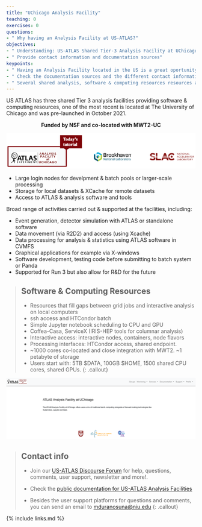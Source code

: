 ```yaml
---
title: "UChicago Analysis Facility"
teaching: 0
exercises: 0
questions:
- " Why having an Analysis Facility at US-ATLAS?"
objectives:
- " Understanding: US-ATLAS Shared Tier-3 Analysis Facility at UChicago"
- " Provide contact information and documentation sources"
keypoints:
- " Having an Analysis Facility located in the US is a great oportunity to simplify and accelerate the delivery of HEP results."
- " Check the documentation sources and the different contact informations for help, user support, feedback, news, etc! "
- " Several shared analysis, software & computing resources resources are available, please use them and provide feedback" 
---
```


US ATLAS has three shared Tier 3 analysis facilities providing software & computing resources, one of the most recent is located at The University of Chicago and was pre-launched in October 2021.

**<center> Funded by NSF and co-located with MWT2-UC </center>**

![image info](./../fig/i_sharedtier3.png)

- Large login nodes for develpment & batch pools or larger-scale processing
- Storage for local datasets & XCache for remote datasets
- Access to ATLAS & analysis software and tools

Broad range of activities carried out & supported at the facilities, including:
- Event generation, detector simulation with ATLAS or standalone software
- Data movement (via R2D2) and access (using Xcache)
- Data processing for analysis & statistics using ATLAS software in CVMFS
- Graphical applications for example via X-windows
- Software development, testing code before submitting to batch system or Panda
- Supported for Run 3 but also allow for R&D for the future

> ## Software & Computing Resources
> - Resources that fill gaps between grid jobs and interactive analysis on local computers
> - ssh access and HTCondor batch
> - Simple Jupyter notebook scheduling to CPU and GPU
> - Coffea-Casa, ServiceX (IRIS-HEP tools for columnar analysis)
> - Interactive access: interactive nodes, containers, node flavors
> - Processing interfaces: HTCondor access, shared endpoint.
> - ~1000 cores co-located and close integration with  MWT2. ~1 petabyte of storage
> - Users start with: 5TB $DATA, 100GB $HOME, 1500 shared CPU cores, shared GPUs.
{: .callout}

![image info](./../fig/i_aboutpage.png)

> ## Contact info
>
> - Join our  <a href="https://atlas-talk.sdcc.bnl.gov/"> US-ATLAS Discourse Forum</a> for help, questions, comments, user support, newsletter and more!. 
>
> - Check the <a href="https://usatlas.readthedocs.io/projects/af-docs/en/latest/">public documentation for US-ATLAS Analysis Facilities</a>
>
> - Besides the user support platforms for questions and comments, you can send an email to mduranosuna@niu.edu
{: .callout}

{% include links.md %}
